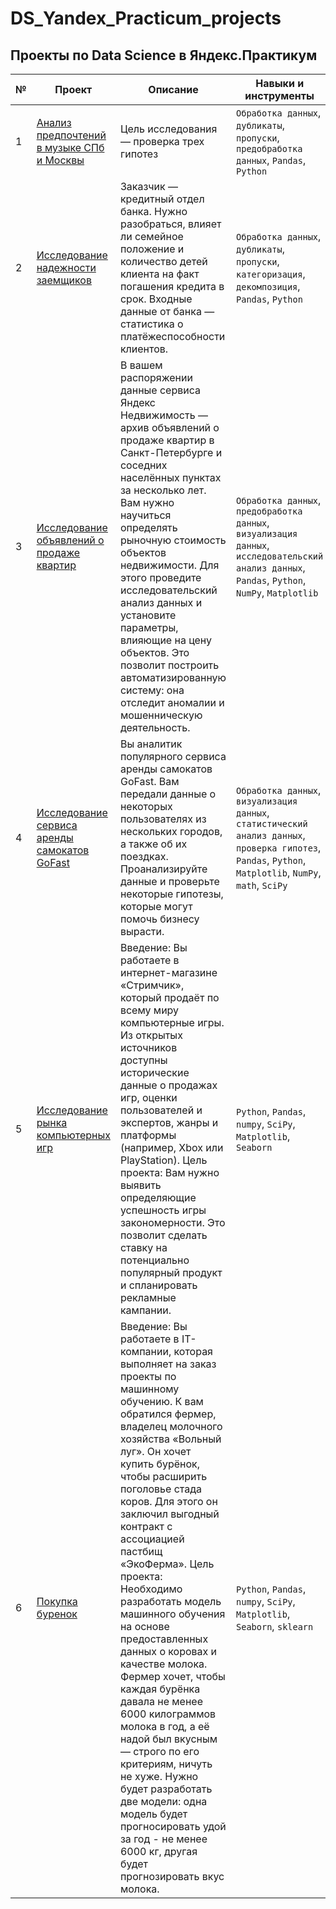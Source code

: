 # DS_Yandex_Practicum_projects
## Проекты по Data Science в Яндекс.Практикум
| №  | Проект | Описание | Навыки и инструменты |
|----|--------|----------|----------------------|
| 1  | [Анализ предпочтений в музыке СПб и Москвы](https://github.com/VitalyGy/DS_Yandex_Practicum_projects/tree/main/Yandex_music) | Цель исследования — проверка трех гипотез | `Обработка данных`, `дубликаты`, `пропуски`, `предобработка данных`, `Pandas`, `Python` |
| 2  | [Исследование надежности заемщиков](https://github.com/VitalyGy/DS_Yandex_Practicum_projects/tree/main/deptor) | Заказчик — кредитный отдел банка. Нужно разобраться, влияет ли семейное положение и количество детей клиента на факт погашения кредита в срок. Входные данные от банка — статистика о платёжеспособности клиентов. | `Обработка данных`, `дубликаты`, `пропуски`, `категоризация`, `декомпозиция`, `Pandas`, `Python` |
| 3  | [Исследование объявлений о продаже квартир](https://github.com/VitalyGy/DS_Yandex_Practicum_projects/tree/main/property) | В вашем распоряжении данные сервиса Яндекс Недвижимость — архив объявлений о продаже квартир в Санкт-Петербурге и соседних населённых пунктах за несколько лет. Вам нужно научиться определять рыночную стоимость объектов недвижимости. Для этого проведите исследовательский анализ данных и установите параметры, влияющие на цену объектов. Это позволит построить автоматизированную систему: она отследит аномалии и мошенническую деятельность. | `Обработка данных`, `предобработка данных`, `визуализация данных`, `исследовательский анализ данных`, `Pandas`, `Python`, `NumPy`, `Matplotlib` |
| 4  | [Исследование сервиса аренды самокатов GoFast](https://github.com/VitalyGy/DS_Yandex_Practicum_projects/tree/main/scooter) | Вы аналитик популярного сервиса аренды самокатов GoFast. Вам передали данные о некоторых пользователях из нескольких городов, а также об их поездках. Проанализируйте данные и проверьте некоторые гипотезы, которые могут помочь бизнесу вырасти. | `Обработка данных`, `визуализация данных`, `статистический анализ данных`, `проверка гипотез`, `Pandas`, `Python`, `Matplotlib`, `NumPy`, `math`, `SciPy` |
| 5  | [Исследование рынка компьютерных игр](https://github.com/VitalyGy/DS_Yandex_Practicum_projects/tree/main/games) | Введение: Вы работаете в интернет-магазине «Стримчик», который продаёт по всему миру компьютерные игры. Из открытых источников доступны исторические данные о продажах игр, оценки пользователей и экспертов, жанры и платформы (например, Xbox или PlayStation). Цель проекта: Вам нужно выявить определяющие успешность игры закономерности. Это позволит сделать ставку на потенциально популярный продукт и спланировать рекламные кампании. | `Python`, `Pandas`, `numpy`, `SciPy`, `Matplotlib`, `Seaborn` |
| 6  | [Покупка буренок](https://github.com/VitalyGy/DS_Yandex_Practicum_projects/tree/main/buy_a_cow) | Введение: Вы работаете в IT-компании, которая выполняет на заказ проекты по машинному обучению. К вам обратился фермер, владелец молочного хозяйства «Вольный луг». Он хочет купить бурёнок, чтобы расширить поголовье стада коров. Для этого он заключил выгодный контракт с ассоциацией пастбищ «ЭкоФерма». Цель проекта: Необходимо разработать модель машинного обучения на основе предоставленных данных о коровах и качестве молока. Фермер хочет, чтобы каждая бурёнка давала не менее 6000 килограммов молока в год, а её надой был вкусным — строго по его критериям, ничуть не хуже. Нужно будет разработать две модели: одна модель будет прогносировать удой за год - не менее 6000 кг, другая будет прогнозировать вкус молока. | `Python`, `Pandas`, `numpy`, `SciPy`, `Matplotlib`, `Seaborn`, `sklearn` |
